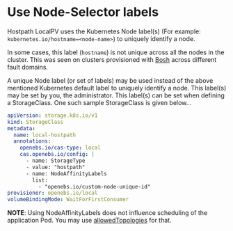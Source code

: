 # Use Node-Selector labels

Hostpath LocalPV uses the Kubernetes Node label(s) (For example: `kubernetes.io/hostname=<node-name>`) to uniquely identify a node.

In some cases, this label (`hostname`) is not unique across all the nodes in the cluster. This was seen on clusters provisioned with [Bosh](https://bosh.io/docs/) across different fault domains.

A unique Node label (or set of labels) may be used instead of the above mentioned Kubernetes default label to uniquely identify a node. This label(s) may be set by you, the administrator.
This label(s) can be set when defining a StorageClass. One such sample StorageClass is given below...

```yaml
apiVersion: storage.k8s.io/v1
kind: StorageClass
metadata:
  name: local-hostpath
  annotations:
    openebs.io/cas-type: local
    cas.openebs.io/config: |
      - name: StorageType
      - value: "hostpath"
      - name: NodeAffinityLabels
        list:
          - "openebs.io/custom-node-unique-id"
provisioner: openebs.io/local
volumeBindingMode: WaitForFirstConsumer
```

**NOTE**: Using NodeAffinityLabels does not influence scheduling of the application Pod. You may use [allowedTopologies](./allowedtopologies.md) for that.